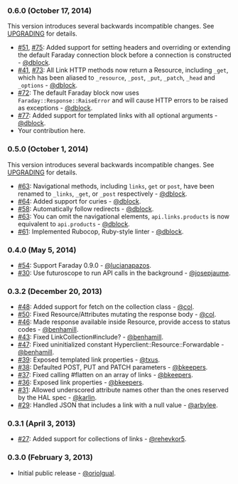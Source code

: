 ### 0.6.0 (October 17, 2014)

This version introduces several backwards incompatible changes. See [UPGRADING](UPGRADING.md) for details.

* [#51](https://github.com/codegram/hyperclient/issues/51), [#75](https://github.com/codegram/hyperclient/pull/75): Added support for setting headers and overriding or extending the default Faraday connection block before a connection is constructed - [@dblock](https://github.com/dblock).
* [#41](https://github.com/codegram/hyperclient/issues/41), [#73](https://github.com/codegram/hyperclient/pull/73): All Link HTTP methods now return a Resource, including `_get`, which has been aliased to `_resource`, `_post`, `_put`, `_patch`, `_head` and `_options` - [@dblock](https://github.com/dblock).
* [#72](https://github.com/codegram/hyperclient/pull/72): The default Faraday block now uses `Faraday::Response::RaiseError` and will cause HTTP errors to be raised as exceptions - [@dblock](https://github.com/dblock).
* [#77](https://github.com/codegram/hyperclient/pull/77): Added support for templated links with all optional arguments - [@dblock](https://github.com/dblock).
* Your contribution here.

### 0.5.0 (October 1, 2014)

This version introduces several backwards incompatible changes. See [UPGRADING](UPGRADING.md) for details.

* [#63](https://github.com/codegram/hyperclient/pull/63): Navigational methods, including `links`, `get` or `post`, have been renamed to `_links`, `_get`, or `_post` respectively - [@dblock](https://github.com/dblock).
* [#64](https://github.com/codegram/hyperclient/issues/64): Added support for curies - [@dblock](https://github.com/dblock).
* [#58](https://github.com/codegram/hyperclient/issues/58): Automatically follow redirects - [@dblock](https://github.com/dblock).
* [#63](https://github.com/codegram/hyperclient/pull/63): You can omit the navigational elements, `api.links.products` is now equivalent to `api.products` - [@dblock](https://github.com/dblock).
* [#61](https://github.com/codegram/hyperclient/pull/61): Implemented Rubocop, Ruby-style linter - [@dblock](https://github.com/dblock).

### 0.4.0 (May 5, 2014)

* [#54](https://github.com/codegram/hyperclient/pull/54): Support Faraday 0.9.0 - [@lucianapazos](https://github.com/lucianapazos).
* [#30](https://github.com/codegram/hyperclient/pull/30): Use futuroscope to run API calls in the background - [@josepjaume](https://github.com/josepjaume).

### 0.3.2 (December 20, 2013)

* [#48](https://github.com/codegram/hyperclient/pull/48): Added support for fetch on the collection class - [@col](https://github.com/col).
* [#50](https://github.com/codegram/hyperclient/pull/50): Fixed Resource/Attributes mutating the response body - [@col](https://github.com/col).
* [#46](https://github.com/codegram/hyperclient/pull/46): Made response available inside Resource, provide access to status codes - [@benhamill](https://github.com/benhamill).
* [#43](https://github.com/codegram/hyperclient/pull/43): Fixed LinkCollection#include? - [@benhamill](https://github.com/benhamill).
* [#47](https://github.com/codegram/hyperclient/pull/47): Fixed uninitialized constant Hyperclient::Resource::Forwardable - [@benhamill](https://github.com/benhamill).
* [#39](https://github.com/codegram/hyperclient/pull/39): Exposed templated link properties - [@txus](https://github.com/txus).
* [#38](https://github.com/codegram/hyperclient/pull/38): Defaulted POST, PUT and PATCH parameters - [@bkeepers](https://github.com/bkeepers).
* [#37](https://github.com/codegram/hyperclient/pull/37): Fixed calling #flatten on an array of links - [@bkeepers](https://github.com/bkeepers).
* [#36](https://github.com/codegram/hyperclient/pull/36): Exposed link properties - [@bkeepers](https://github.com/bkeepers).
* [#31](https://github.com/codegram/hyperclient/pull/31): Allowed underscored attribute names other than the ones reserved by the HAL spec - [@karlin](https://github.com/karlin).
* [#29](https://github.com/codegram/hyperclient/pull/29): Handled JSON that includes a link with a null value - [@arbylee](https://github.com/arbylee).

### 0.3.1 (April 3, 2013)

* [#27](https://github.com/codegram/hyperclient/pull/27): Added support for collections of links - [@rehevkor5](https://github.com/rehevkor5).

### 0.3.0 (February 3, 2013)

* Initial public release - [@oriolgual](https://github.com/oriolgual).
